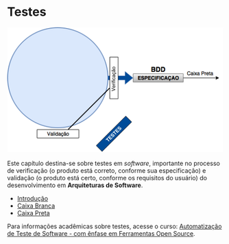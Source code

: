 # Testes

![](/images/testes.png)

Este capítulo destina-se sobre testes em _software_, importante no processo de verificação \(o produto está correto, conforme sua especificação\) e validação \(o produto está certo, conforme os requisitos do usuário\) do desenvolvimento em **Arquiteturas de Software**.

* [Introdução](testes/introducao.md)
* [Caixa Branca](/testes/caixa-branca.md)
* [Caixa Preta](/testes/caixa-preta.md)

Para informações acadêmicas sobre testes, acesse o curso: [Automatização de Teste de Software - com ênfase em Ferramentas Open Source](http://napsol.icmc.usp.br/ats/).

